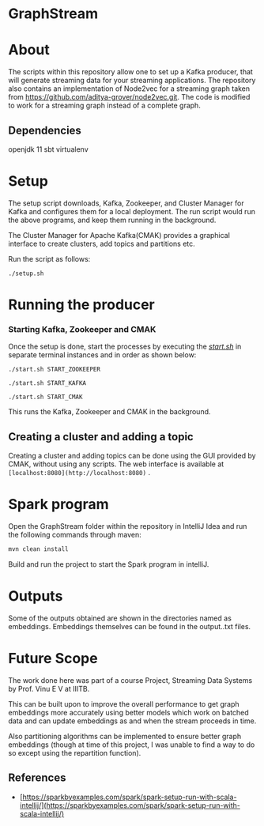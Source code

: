 # GraphStream

# About

The scripts within this repository allow one to set up a Kafka producer, that will generate streaming data for your streaming applications. The repository also contains an implementation of Node2vec for a streaming graph taken from https://github.com/aditya-grover/node2vec.git. The code is modified to work for a streaming graph instead of a complete graph.


## Dependencies
openjdk 11
sbt
virtualenv

# Setup

The setup script downloads, Kafka, Zookeeper, and Cluster Manager for Kafka and configures them for a local deployment. The run script would run the above programs, and keep them running in the background.

The Cluster Manager for Apache Kafka(CMAK) provides a graphical interface to create clusters, add topics and partitions etc.

Run the script as follows:

`./setup.sh`

# Running the producer

### Starting Kafka, Zookeeper and CMAK

Once the setup is done, start the processes by executing the *[start.sh](http://start.sh)* in separate terminal instances and in order as shown below:

`./start.sh START_ZOOKEEPER` 

`./start.sh START_KAFKA` 

`./start.sh START_CMAK` 

This runs the Kafka, Zookeeper and CMAK in the background.

## Creating a cluster and adding a topic

Creating a cluster and adding topics can be done using the GUI provided by CMAK, without using any scripts. The web interface is available at `[localhost:8080](http://localhost:8080)` .

# Spark program

Open the GraphStream folder within the repository in IntelliJ Idea and run the following commands through maven:

```jsx
mvn clean install
```

Build and run the project to start the Spark program in intelliJ.

# Outputs
Some of the outputs obtained are shown in the directories named as embeddings. Embeddings themselves can be found in the output..txt files.

# Future Scope
The work done here was part of a course Project, Streaming Data Systems by Prof. Vinu E V at IIITB. 

This can be built upon to improve the overall performance to get graph embeddings more accurately using better models which work on batched data and can update embeddings as and when the stream proceeds in time. 

Also partitioning algorithms can be implemented to ensure better graph embeddings (though at time of this project, I was unable to find a way to do so except using the repartition function).
## References

- [https://sparkbyexamples.com/spark/spark-setup-run-with-scala-intellij/](https://sparkbyexamples.com/spark/spark-setup-run-with-scala-intellij/)
